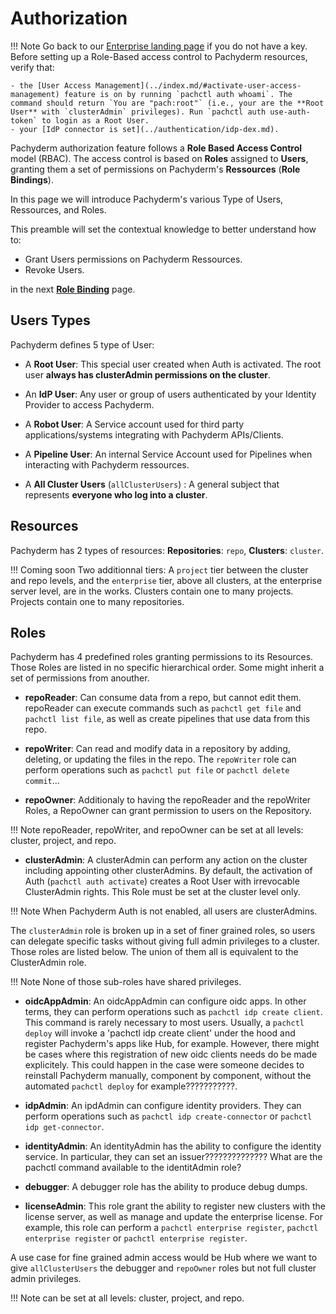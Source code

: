 # Authorization
!!! Note
    Go back to our [Enterprise landing page](https://docs.pachyderm.com/latest/enterprise/) if you do not have a key.
    Before setting up a Role-Based access control to Pachyderm resources, verify that:

    - the [User Access Management](../index.md/#activate-user-access-management) feature is on by running `pachctl auth whoami`. The command should return `You are "pach:root"` (i.e., your are the **Root User** with `clusterAdmin` privileges). Run `pachctl auth use-auth-token` to login as a Root User.
    - your [IdP connector is set](../authentication/idp-dex.md).

Pachyderm authorization feature follows a **Role Based Access Control** model (RBAC).
The access control is based on **Roles**  assigned to **Users**, granting them a set of permissions on Pachyderm's **Ressources** (**Role Bindings**). 

In this page we will introduce Pachyderm's various Type of Users, Ressources, and Roles.

This preamble will set the contextual knowledge to better understand how to:

- Grant Users permissions on Pachyderm Ressources.
- Revoke Users.

in the next [**Role Binding**](role-binding.md) page.


## Users Types
Pachyderm defines 5 type of User: 

- A **Root User**: This special user created when Auth is activated. The root user **always has clusterAdmin permissions on the cluster**.

- An **IdP User**: Any user or group of users authenticated by your Identity Provider to access Pachyderm.

- A **Robot User**: A Service account used for third party applications/systems integrating with Pachyderm APIs/Clients.

- A **Pipeline User**: An internal Service Account used for Pipelines when interacting with Pachyderm ressources.

- A **All Cluster Users** (`allClusterUsers`) : A general subject that represents **everyone who log into a cluster**.
## Resources
Pachyderm has 2 types of resources: **Repositories**: `repo`, **Clusters**: `cluster`. 

!!! Coming soon
    Two additionnal tiers: A `project` tier between the cluster and repo levels, and the `enterprise` tier, above all clusters, at the enterprise server level, are in the works. Clusters contain one to many projects. Projects contain one to many repositories.

## Roles
Pachyderm has 4 predefined roles granting permissions to its Resources.
Those Roles are listed in no specific hierarchical order. 
Some might inherit a set of permissions from anouther.

- **repoReader**: Can consume data from a repo, but cannot edit them.
repoReader can execute commands such as `pachctl get file` and
`pachctl list file`, as well as create pipelines that use data
from this repo. 

- **repoWriter**: Can read and modify data in a repository by
adding, deleting, or updating the files in the repo. The
`repoWriter` role can perform operations such as `pachctl put file` or
`pachctl delete commit`...

- **repoOwner**: Additionaly to having the repoReader and the repoWriter Roles,
a RepoOwner can grant permission to users on the Repository.

!!! Note
    repoReader, repoWriter, and repoOwner can be set at all levels: cluster, project, and repo. 

- **clusterAdmin**: A clusterAdmin can perform any
action on the cluster including appointing other clusterAdmins.
By default, the activation of Auth (`pachctl auth activate`) creates a Root User
with irrevocable ClusterAdmin rights. This Role must be set at the cluster level only.

!!! Note
    When Pachyderm Auth is not enabled,
    all users are clusterAdmins.

The `clusterAdmin` role is broken up in a set of finer grained roles, so users can delegate specific tasks without giving full admin privileges to a cluster.
Those roles are listed below. The union of them all is equivalent to the ClusterAdmin role.

!!! Note
    None of those sub-roles have shared privileges.

- **oidcAppAdmin**: An oidcAppAdmin can configure oidc apps. In other terms, they can perform operations such as `pachctl idp create client`. This command is rarely necessary to most users. Usually, a `pachctl deploy` will invoke a 'pachctl idp create client' under the hood and register Pachyderm's apps like Hub, for example. However, there might be cases where this registration of new oidc clients needs do be made explicitely. This could happen in the case were someone decides to reinstall Pachyderm manually, component by component, without the automated `pachctl deploy` for example???????????. 

- **idpAdmin**: An ipdAdmin can configure identity providers. They can perform operations such as `pachctl idp create-connector` or `pachctl idp get-connector`.

- **identityAdmin**: An identityAdmin has the ability to configure the identity service.  In particular, they can set an issuer?????????????? What are the pachctl command available to the identitAdmin role?

- **debugger**: A debugger role has the ability to produce debug dumps.

- **licenseAdmin**: This role grant the ability to register new clusters with the license server, as well as manage and update the enterprise license. For example, this role can perform a `pachctl enterprise register`, `pachctl enterprise register` or `pachctl enterprise register`.

A use case for fine grained admin access would be Hub where we want to give `allClusterUsers` the debugger and `repoOwner` roles but not full cluster admin privileges. 

!!! Note
    can be set at all levels: cluster, project, and repo. 
